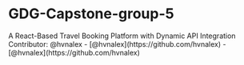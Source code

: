 # GDG-Capstone-group-5
A React-Based Travel Booking Platform with Dynamic API Integration
C o n t r i b u t o r :   @ h v n a l e x  
 -   [ @ h v n a l e x ] ( h t t p s : / / g i t h u b . c o m / h v n a l e x )  
 -   [ @ h v n a l e x ] ( h t t p s : / / g i t h u b . c o m / h v n a l e x )  
 